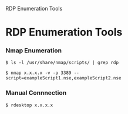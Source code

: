 RDP Enumeration Tools

# RDP Enumeration Tools

### Nmap Enumeration
```
$ ls -l /usr/share/nmap/scripts/ | grep rdp
```
```
$ nmap x.x.x.x -v -p 3389 --script=exampleScript1.nse,exampleScript2.nse
```

### Manual Connnection
```
$ rdesktop x.x.x.x
```
